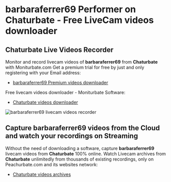 # barbaraferrer69 Performer on Chaturbate - Free LiveCam videos downloader

## Chaturbate Live Videos Recorder

Monitor and record livecam videos of **barbaraferrer69** from **Chaturbate** with Moniturbate.com
Get a premium trial for free by just and only registering with your Email address:
* [barbaraferrer69 Premium videos downloader](https://moniturbate.com/request-demo-licence-key.html)

Free livecam videos downloader - Moniturbate Software:
* [Chaturbate videos downloader](https://moniturbate.com/moniturbate-download-software.html)

![barbaraferrer69 livecam videos recorder](https://peachurnet.com/templates/moniturbate-software.png)


## Capture barbaraferrer69 videos from the Cloud and watch your recordings on Streaming

Without the need of downloading a software, capture **barbaraferrer69** livecam videos from **Chaturbate** 100% online.
Watch Livecam archives from **Chaturbate** unlimitedly from thousands of existing recordings, only on Peachurbate.com and its websites network:
* [Chaturbate videos archives](https://peachurnet.com/)